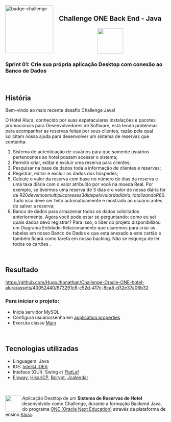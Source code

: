 <img align=left src="https://i.imgur.com/P9fjzh4.png" height=150 alt="badge-challenge">

<h2 align=center>Challenge ONE Back End - Java</h2>

<div align=center>

<img height="80" margin="10" src="https://i.imgur.com/9Gq6RS0.png">
</div>

### Sprint 01: Crie sua própria aplicação Desktop com conexão ao Banco de Dados

<br> 

## História

Bem-vindo ao mais recente desafio Challenge Java!

O Hotel Alura, conhecido por suas espetaculares instalações e pacotes promocionais para Desenvolvedores de Software, está tendo problemas para acompanhar as reservas feitas por seus clientes, razão pela qual solicitam nossa ajuda para desenvolver um sistema de reservas que contenha:

1. Sistema de autenticação de usuários para que somente usuários pertencentes ao hotel possam acessar o sistema;
2. Permitir criar, editar e excluir uma reserva para clientes;
3. Pesquisar na base de dados toda a informação de clientes e reservas;
4. Registrar, editar e excluir os dados dos hóspedes;
5. Calcule o valor da reserva com base no número de dias da reserva e uma taxa diária com o valor atribuído por você na moeda Real. Por exemplo, se tivermos uma reserva de 3 dias e o valor de nossa diária for de R$20 devemos multiplicar esses 3 dias pelo valor da diária, totalizando R$60. Tudo isso deve ser feito automaticamente e mostrado ao usuário antes de salvar a reserva;
6. Banco de dados para armazenar todos os dados solicitados anteriormente.
Agora você pode estar se perguntando: como eu sei quais dados devo registrar? Para isso, o líder do projeto disponibilizou um Diagrama Entidade-Relacionamento que usaremos para criar as tabelas em nosso Banco de Dados e que está anexado a este cartão e também ficará como tarefa em nosso backlog. Não se esqueça de ler todos os cartões .

<br>

## Resultado

https://github.com/HugoJhonathan/Challenge-Oracle-ONE-hotel-alura/assets/40052440/673291c8-c52d-417c-8ca8-d32e37a06b32

### Para iniciar o projeto:

- Inicia servidor MySQL
- Configura usuário/senha em <a href="https://github.com/HugoJhonathan/Challenge-Oracle-ONE-hotel-alura/blob/main/src/main/resources/application.properties">application.properties</a>
- Executa classe <a href="https://github.com/HugoJhonathan/Challenge-Oracle-ONE-hotel-alura/blob/main/src/main/java/Main.java">Main</a>

<br>

## Tecnologias utilizadas

- Linguagem: Java
- IDE: <a href="https://www.jetbrains.com/idea/">IntelliJ IDEA</a>
- Inteface (GUI): Swing c/ <a href="https://www.formdev.com/flatlaf/">FlatLaf</a>
- <a href="https://flywaydb.org/">Flyway</a>, <a href="https://github.com/brettwooldridge/HikariCP">HikariCP</a>, <a href="https://github.com/jeremyh/jBCrypt">Bcrypt</a>, <a href="https://github.com/toedter/jcalendar">Jcalendar</a>

<br><br>
[<img align="left" height="50" margin="10" src="https://i.imgur.com/RYYUpCK.png">](https://www.oracle.com/br/education/oracle-next-education/)
Aplicação Desktop de um **Sistema de Reservas de Hotel** desenvolvido como Challenge, durante a formação Backend Java, do
programa <a href="https://www.oracle.com/br/education/oracle-next-education/">ONE (Oracle Next Education)</a> através da
plataforma de ensino <a href="https://www.alura.com.br/">Alura</a>.
